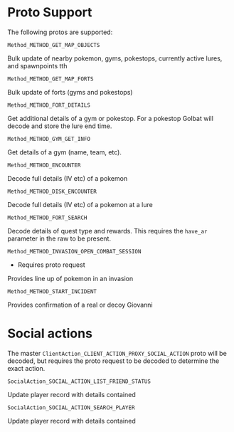 # Proto Support

The following protos are supported:

`Method_METHOD_GET_MAP_OBJECTS`

Bulk update of nearby pokemon, gyms, pokestops, currently active lures,
and spawnpoints tth

`Method_METHOD_GET_MAP_FORTS`

Bulk update of forts (gyms and pokestops)

`Method_METHOD_FORT_DETAILS`

Get additional details of a gym or pokestop. For a pokestop Golbat
will decode and store the lure end time.

`Method_METHOD_GYM_GET_INFO`

Get details of a gym (name, team, etc).

`Method_METHOD_ENCOUNTER`

Decode full details (IV etc) of a pokemon

`Method_METHOD_DISK_ENCOUNTER`

Decode full details (IV etc) of a pokemon at a lure

`Method_METHOD_FORT_SEARCH`

Decode details of quest type and rewards. This requires
the `have_ar` parameter in the raw to be present.

`Method_METHOD_INVASION_OPEN_COMBAT_SESSION`

* Requires proto request

Provides line up of pokemon in an invasion

`Method_METHOD_START_INCIDENT`

Provides confirmation of a real or decoy Giovanni

# Social actions

The master `ClientAction_CLIENT_ACTION_PROXY_SOCIAL_ACTION` proto will be
decoded, but requires the proto request to be decoded to determine the
exact action.

`SocialAction_SOCIAL_ACTION_LIST_FRIEND_STATUS`

Update player record with details contained

`SocialAction_SOCIAL_ACTION_SEARCH_PLAYER`

Update player record with details contained
